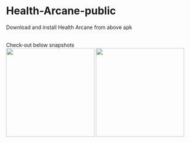 # Health-Arcane-public
Download and install Health Arcane from above apk

<br />
Check-out below snapshots
<br />
<div style="margin:100dp">
  <img src="https://user-images.githubusercontent.com/81978998/130368633-73d7a1eb-d850-44aa-985a-66991a8ee5ea.png" width="240">
  <img src="https://user-images.githubusercontent.com/81978998/130368633-73d7a1eb-d850-44aa-985a-66991a8ee5ea.png" width="240">
</div>
